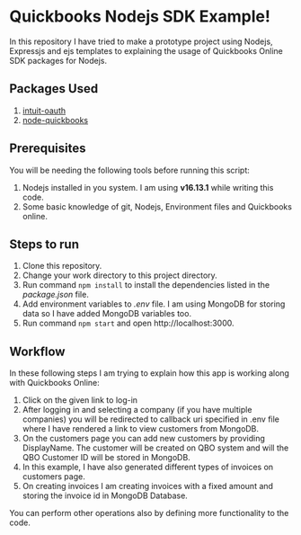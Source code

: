 # Quickbooks Nodejs SDK Example!

In this repository I have tried to make a prototype project using Nodejs, Expressjs and ejs templates to explaining the usage of Quickbooks Online SDK packages for Nodejs.

## Packages Used

1. [intuit-oauth](https://www.npmjs.com/package/intuit-oauth)
2. [node-quickbooks](https://www.npmjs.com/package/node-quickbooks)

## Prerequisites

You will be needing the following tools before running this script:

1.  Nodejs installed in you system. I am using **v16.13.1** while writing this code.
2.  Some basic knowledge of git, Nodejs, Environment files and Quickbooks online.

## Steps to run

1. Clone this repository.
2. Change your work directory to this project directory.
3. Run command `npm install` to install the dependencies listed in the _package.json_ file.
4. Add environment variables to _.env_ file. I am using MongoDB for storing data so I have added MongoDB variables too.
5. Run command `npm start` and open http://localhost:3000.

## Workflow

In these following steps I am trying to explain how this app is working along with Quickbooks Online:

1.  Click on the given link to log-in
2.  After logging in and selecting a company (if you have multiple companies) you will be redirected to callback uri specified in .env file where I have rendered a link to view customers from MongoDB.
3.  On the customers page you can add new customers by providing DisplayName. The customer will be created on QBO system and will the QBO Customer ID will be stored in MongoDB.
4.  In this example, I have also generated different types of invoices on customers page.
5.  On creating invoices I am creating invoices with a fixed amount and storing the invoice id in MongoDB Database.

You can perform other operations also by defining more functionality to the code.
